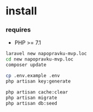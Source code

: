 # install 
### requires 
- PHP >= 7.1 
```bash
laravel new napopravku-mvp.loc
cd new napopravku-mvp.loc
composer update

cp .env.example .env
php artisan key:generate

php artisan cache:clear
php artisan migrate
php artisan db:seed
```

